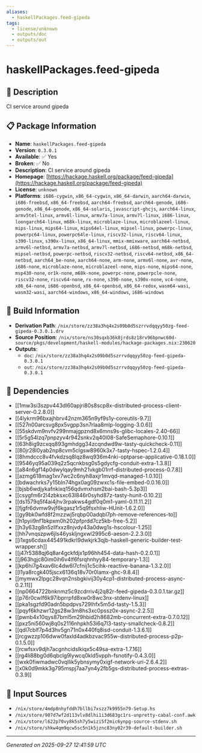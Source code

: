 ```yaml
---
aliases:
  - haskellPackages.feed-gipeda
tags:
  - license/unknown
  - outputs/doc
  - outputs/out
---
```


# haskellPackages.feed-gipeda

## 📝 Description

CI service around gipeda

## 📋 Package Information

- **Name**: `haskellPackages.feed-gipeda`
- **Version**: `0.3.0.1`
- **Available**: ✅ Yes
- **Broken**: ✅ No
- **Description**: CI service around gipeda
- **Homepage**: [https://hackage.haskell.org/package/feed-gipeda](https://hackage.haskell.org/package/feed-gipeda)
- **License**: `unknown`
- **Platforms**: `i686-cygwin`, `x86_64-cygwin`, `x86_64-darwin`, `aarch64-darwin`, `i686-freebsd`, `x86_64-freebsd`, `aarch64-freebsd`, `aarch64-genode`, `i686-genode`, `x86_64-genode`, `x86_64-solaris`, `javascript-ghcjs`, `aarch64-linux`, `armv5tel-linux`, `armv6l-linux`, `armv7a-linux`, `armv7l-linux`, `i686-linux`, `loongarch64-linux`, `m68k-linux`, `microblaze-linux`, `microblazeel-linux`, `mips-linux`, `mips64-linux`, `mips64el-linux`, `mipsel-linux`, `powerpc-linux`, `powerpc64-linux`, `powerpc64le-linux`, `riscv32-linux`, `riscv64-linux`, `s390-linux`, `s390x-linux`, `x86_64-linux`, `mmix-mmixware`, `aarch64-netbsd`, `armv6l-netbsd`, `armv7a-netbsd`, `armv7l-netbsd`, `i686-netbsd`, `m68k-netbsd`, `mipsel-netbsd`, `powerpc-netbsd`, `riscv32-netbsd`, `riscv64-netbsd`, `x86_64-netbsd`, `aarch64_be-none`, `aarch64-none`, `arm-none`, `armv6l-none`, `avr-none`, `i686-none`, `microblaze-none`, `microblazeel-none`, `mips-none`, `mips64-none`, `msp430-none`, `or1k-none`, `m68k-none`, `powerpc-none`, `powerpcle-none`, `riscv32-none`, `riscv64-none`, `rx-none`, `s390-none`, `s390x-none`, `vc4-none`, `x86_64-none`, `i686-openbsd`, `x86_64-openbsd`, `x86_64-redox`, `wasm64-wasi`, `wasm32-wasi`, `aarch64-windows`, `x86_64-windows`, `i686-windows`

## 🔧 Build Information

- **Derivation Path**: `/nix/store/zz38a3hq4x2s09b0d5szrrvdqqyy50zg-feed-gipeda-0.3.0.1.drv`
- **Source Position**: `/nix/store/ns30sqxb36k8jrds8z18rv96bpnwc60d-source/pkgs/development/haskell-modules/hackage-packages.nix:230620`
- **Outputs**:
  - `doc`:  `/nix/store/zz38a3hq4x2s09b0d5szrrvdqqyy50zg-feed-gipeda-0.3.0.1`
  - `out`:  `/nix/store/zz38a3hq4x2s09b0d5szrrvdqqyy50zg-feed-gipeda-0.3.0.1`

## 🔗 Dependencies

- [[1mw3si3szpv443dl60apjri80s8scp8x-distributed-process-client-server-0.2.8.0]]
- [[4lykrm96bxajhbrv42nzm365n9yf9s1y-coreutils-9.7]]
- [[527n00arcsvg8px5vgpp3sn7rlaa8mlp-logging-3.0.6]]
- [[55skdvm9nvfv299nmajgpznd8x6mns9s-glibc-locales-2.40-66]]
- [[5r5g54lzq7pnpzyv4r942snkv2q40l08-SafeSemaphore-0.10.1]]
- [[63h8ig9zcxqq893gmhdgg34zcqndwd9w-tasty-quickcheck-0.11]]
- [[80jr28l0yab2np8cvm5clgsw8960k3x7-tasty-hspec-1.2.0.4]]
- [[8hmdccc8v4fvkdzsq8lqz8wq936m4nki-optparse-applicative-0.18.1.0]]
- [[9546yq95a039q2z5qcnkbsg0s5gdycfg-conduit-extra-1.3.8]]
- [[a84n6gf14p0dwylqay9mh21vkgb01rrf-distributed-process-0.7.8]]
- [[azmg618mag1xv7wc2c6nyh8axjr1mvqd-managed-1.0.10]]
- [[bdwachrks7y15bln74hgx0ag09zwxc1s-file-embed-0.0.16.0]]
- [[bjsb6wdjykafnkixq156qdvmxhsm2bai-bash-5.3p3]]
- [[csygfm6r2l4zbksxc63l846r0syhd87z-tasty-hunit-0.10.2]]
- [[ds1579q5f4ai4jhv3rpakws4gdf0q0m1-yaml-0.11.11.2]]
- [[fjgfr6dvmw9vjf6kgasz1r5q9fsxhliw-HUnit-1.6.2.0]]
- [[gy9bk0wfd8f2mzzwj5rqbp00adqbl7ph-remove-references-to]]
- [[h1pyii9nf1bkpxm0h202pfprdd7cz5kb-free-5.2]]
- [[h3y63zg8n5zllfxxz8njvdy43a0dwg1s-hscolour-1.25]]
- [[hh7vnqszpw6jls46yskljngxwl2995c6-aeson-2.2.3.0]]
- [[i1xgs6cdax445491kdkrl9dwkjrk3qjb-haskell-generic-builder-test-wrapper.sh]]
- [[j47r5388qj6q8ar4gckfdjx1p96hh454-data-hash-0.2.0.1]]
- [[j963hgjc80im0ih6v4lf6fsrqhnhyy84-temporary-1.3]]
- [[kp6hi7g4xav6lc4dw6l7cfnij1c5cihk-reactive-banana-1.3.2.0]]
- [[l1ya8rcgk405jscx6136q18v70r0lamx-ghc-9.8.4]]
- [[mymwx2lpgc28vqn2nsbgkivij30y4cp1-distributed-process-async-0.2.11]]
- [[np0664722bnknmz5c9zcdrriv4j2q82r-feed-gipeda-0.3.0.1.tar.gz]]
- [[p76r0cwlf6k97ibprrpfd8xw0r8wc3nx-stdenv-linux]]
- [[pka1sgzfd90adn5bpdpvs729lhfx5m5d-tasty-1.5.3]]
- [[pqyf6khzwr12gs28w3m8hs3xc0pssz0x-async-2.2.5]]
- [[pwnb4x10qys87bml5m29hbid2h8682mb-concurrent-extra-0.7.0.12]]
- [[pxz5ni560wj8q0s2116nhpkh53i6q7l3-tasty-smallcheck-0.8.2]]
- [[qdl7cblf7p4d3hv5gn71n0x440fq8isd-conduit-1.3.6.1]]
- [[rcgwzzp106dww0faxld4adkbzvac955w-distributed-process-p2p-0.1.5.0]]
- [[rcwfsxv9djh7acgnhcidslkiqx5c49sa-extra-1.7.16]]
- [[rg4li88bg0d6qbclg9lywcq0kld5vpph-fsnotify-0.4.3.0]]
- [[wxk0fiwmadwc0vqllik5ybnsymy0xigf-network-uri-2.6.4.2]]
- [[x0k0d9mkk3g795mspj7aa7yn4y2fb5gs-distributed-process-extras-0.3.9]]

## 📁 Input Sources

- `/nix/store/4mdp8nhyfddh7bllbi7xszz7k9955n79-Setup.hs`
- `/nix/store/907d7wf2d113vlv8dlhi1i3d683gc1rs-unpretty-cabal-conf.awk`
- `/nix/store/l622p70vy8k5sh7y5wizi5f2mic6ynpg-source-stdenv.sh`
- `/nix/store/shkw4qm9qcw5sc5n1k5jznc83ny02r39-default-builder.sh`

---
*Generated on 2025-09-27 12:41:59 UTC*
